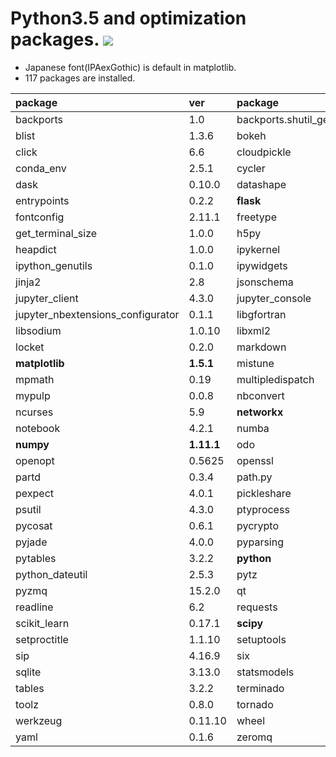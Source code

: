 Python3.5 and optimization packages. [![](https://badge.imagelayers.io/tsutomu7/opt-python:latest.svg)](https://imagelayers.io/?images=tsutomu7/opt-python:latest)
======

- Japanese font(IPAexGothic) is default in matplotlib.
- 117 packages are installed.

package|ver|package|ver|package|ver
:--|:--|:--|:--|:--|:--
backports|1.0|backports.shutil_get_terminal_size|1.0.0|blaze|0.10.1
blist|1.3.6|bokeh|0.12.0|chest|0.2.3
click|6.6|cloudpickle|0.2.1|**conda**|**4.1.5**
conda_env|2.5.1|cycler|0.10.0|cytoolz|0.8.0
dask|0.10.0|datashape|0.5.2|decorator|4.0.10
entrypoints|0.2.2|**flask**|**0.11.1**|flask_cors|2.1.2
fontconfig|2.11.1|freetype|2.5.5|funcdesigner|0.5620
get_terminal_size|1.0.0|h5py|2.6.0|hdf5|1.8.16
heapdict|1.0.0|ipykernel|4.3.1|**ipython**|**4.2.0**
ipython_genutils|0.1.0|ipywidgets|4.1.1|itsdangerous|0.24
jinja2|2.8|jsonschema|2.5.1|**jupyter**|**1.0.0**
jupyter_client|4.3.0|jupyter_console|4.1.1|jupyter_core|4.1.0
jupyter_nbextensions_configurator|0.1.1|libgfortran|3.0.0|libpng|1.6.22
libsodium|1.0.10|libxml2|2.9.2|llvmlite|0.11.0
locket|0.2.0|markdown|2.6.6|markupsafe|0.23
**matplotlib**|**1.5.1**|mistune|0.7.2|more_itertools|2.2
mpmath|0.19|multipledispatch|0.4.8|myopenopt|0.0.1
mypulp|0.0.8|nbconvert|4.2.0|nbformat|4.0.1
ncurses|5.9|**networkx**|**1.11**|nomkl|1.0
notebook|4.2.1|numba|0.26.0|numexpr|2.6.0
**numpy**|**1.11.1**|odo|0.5.0|openblas|0.2.14
openopt|0.5625|openssl|1.0.2h|**pandas**|**0.18.1**
partd|0.3.4|path.py|8.2.1|patsy|0.4.1
pexpect|4.0.1|pickleshare|0.7.2|**pip**|**8.1.2**
psutil|4.3.0|ptyprocess|0.5.1|**pulp**|**1.6.1**
pycosat|0.6.1|pycrypto|2.6.1|pygments|2.1.3
pyjade|4.0.0|pyparsing|2.1.4|pyqt|4.11.4
pytables|3.2.2|**python**|**3.5.1**|python_contrib_nbextensions|alpha
python_dateutil|2.5.3|pytz|2016.4|pyyaml|3.11
pyzmq|15.2.0|qt|4.8.7|qtconsole|4.2.1
readline|6.2|requests|2.10.0|ruamel_yaml|0.11.7
scikit_learn|0.17.1|**scipy**|**0.17.1**|seaborn|0.7.0
setproctitle|1.1.10|setuptools|23.0.0|simplegeneric|0.8.1
sip|4.16.9|six|1.10.0|sqlalchemy|1.0.13
sqlite|3.13.0|statsmodels|0.6.1|**sympy**|**1.0**
tables|3.2.2|terminado|0.6|tk|8.5.18
toolz|0.8.0|tornado|4.3|traitlets|4.2.1
werkzeug|0.11.10|wheel|0.29.0|xz|5.2.2
yaml|0.1.6|zeromq|4.1.4|zlib|1.2.8
